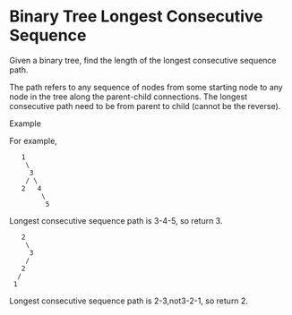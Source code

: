 # Binary Tree Longest Consecutive Sequence

Given a binary tree, find the length of the longest consecutive sequence path.

The path refers to any sequence of nodes from some starting node to any node in the tree along the parent-child connections. The longest consecutive path need to be from parent to child (cannot be the reverse).

Example

For example,
```
   1
    \
     3
    / \
   2   4
        \
         5
```

Longest consecutive sequence path is 3-4-5, so return 3.

```
   2
    \
     3
    / 
   2    
  / 
 1
```

Longest consecutive sequence path is 2-3,not3-2-1, so return 2.